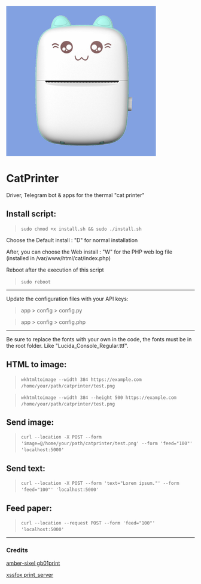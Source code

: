 ![image text](catprinter.jpg "Thermal Cat printer")

# CatPrinter
Driver, Telegram bot &amp; apps for the thermal "cat printer"


## Install script:
> `sudo chmod +x install.sh && sudo ./install.sh`

Choose the Default install : "D" for normal installation

After, you can choose the Web install : "W" for the PHP web log file
(installed in /var/www/html/cat/index.php)

Reboot after the execution of this script

> `sudo reboot`


---
Update the configuration files with your API keys:

> app > config > config.py

> app > config > config.php
---
Be sure to replace the fonts with your own in the code, the fonts must be in the root folder. Like "Lucida_Console_Regular.ttf".


## HTML to image:
> `wkhtmltoimage --width 384 https://example.com /home/your/path/catprinter/test.png`

> `wkhtmltoimage --width 384 --height 500 https://example.com /home/your/path/catprinter/test.png`

## Send image:
> `curl --location -X POST --form 'image=@/home/your/path/catprinter/test.png' --form 'feed="100"' 'localhost:5000'`

## Send text:
> `curl --location -X POST --form 'text="Lorem ipsum."' --form 'feed="100"' 'localhost:5000'`

## Feed paper:
> `curl --location --request POST --form 'feed="100"' 'localhost:5000'`
---
### Credits
[amber-sixel gb01print](https://github.com/amber-sixel/gb01print)

[xssfox print_server](https://gist.github.com/xssfox/b911e0781a763d258d21262c5fdd2dec)
